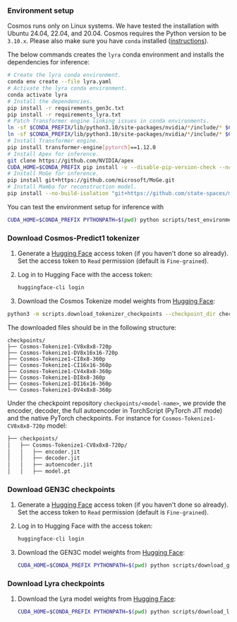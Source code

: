 ### Environment setup

Cosmos runs only on Linux systems. We have tested the installation with Ubuntu 24.04, 22.04, and 20.04.
Cosmos requires the Python version to be `3.10.x`. Please also make sure you have `conda` installed ([instructions](https://docs.conda.io/projects/conda/en/latest/user-guide/install/index.html)).

The below commands creates the `lyra` conda environment and installs the dependencies for inference:
```bash
# Create the lyra conda environment.
conda env create --file lyra.yaml
# Activate the lyra conda environment.
conda activate lyra
# Install the dependencies.
pip install -r requirements_gen3c.txt
pip install -r requirements_lyra.txt
# Patch Transformer engine linking issues in conda environments.
ln -sf $CONDA_PREFIX/lib/python3.10/site-packages/nvidia/*/include/* $CONDA_PREFIX/include/
ln -sf $CONDA_PREFIX/lib/python3.10/site-packages/nvidia/*/include/* $CONDA_PREFIX/include/python3.10
# Install Transformer engine.
pip install transformer-engine[pytorch]==1.12.0
# Install Apex for inference.
git clone https://github.com/NVIDIA/apex
CUDA_HOME=$CONDA_PREFIX pip install -v --disable-pip-version-check --no-cache-dir --no-build-isolation --config-settings "--build-option=--cpp_ext" --config-settings "--build-option=--cuda_ext" ./apex
# Install MoGe for inference.
pip install git+https://github.com/microsoft/MoGe.git
# Install Mamba for reconstruction model.
pip install --no-build-isolation "git+https://github.com/state-spaces/mamba@v2.2.4"
```

You can test the environment setup for inference with
```bash
CUDA_HOME=$CONDA_PREFIX PYTHONPATH=$(pwd) python scripts/test_environment.py
```

### Download Cosmos-Predict1 tokenizer

1. Generate a [Hugging Face](https://huggingface.co/settings/tokens) access token (if you haven't done so already). Set the access token to `Read` permission (default is `Fine-grained`).

2. Log in to Hugging Face with the access token:
   ```bash
   huggingface-cli login
   ```

3. Download the Cosmos Tokenize model weights from [Hugging Face](https://huggingface.co/collections/nvidia/cosmos-predict1-67c9d1b97678dbf7669c89a7):
```bash
python3 -m scripts.download_tokenizer_checkpoints --checkpoint_dir checkpoints/cosmos_predict1 --tokenizer_types CV8x8x8-720p
```

The downloaded files should be in the following structure:
```
checkpoints/
├── Cosmos-Tokenize1-CV8x8x8-720p
├── Cosmos-Tokenize1-DV8x16x16-720p
├── Cosmos-Tokenize1-CI8x8-360p
├── Cosmos-Tokenize1-CI16x16-360p
├── Cosmos-Tokenize1-CV4x8x8-360p
├── Cosmos-Tokenize1-DI8x8-360p
├── Cosmos-Tokenize1-DI16x16-360p
└── Cosmos-Tokenize1-DV4x8x8-360p
```

Under the checkpoint repository `checkpoints/<model-name>`, we provide the encoder, decoder, the full autoencoder in TorchScript (PyTorch JIT mode) and the native PyTorch checkpoints. For instance for `Cosmos-Tokenize1-CV8x8x8-720p` model:
```bash
├── checkpoints/
│   ├── Cosmos-Tokenize1-CV8x8x8-720p/
│   │   ├── encoder.jit
│   │   ├── decoder.jit
│   │   ├── autoencoder.jit
│   │   ├── model.pt
```

### Download GEN3C checkpoints

1. Generate a [Hugging Face](https://huggingface.co/settings/tokens) access token (if you haven't done so already). Set the access token to `Read` permission (default is `Fine-grained`).

2. Log in to Hugging Face with the access token:
   ```bash
   huggingface-cli login
   ```

3. Download the GEN3C model weights from [Hugging Face](https://huggingface.co/nvidia/GEN3C-Cosmos-7B):
   ```bash
   CUDA_HOME=$CONDA_PREFIX PYTHONPATH=$(pwd) python scripts/download_gen3c_checkpoints.py --checkpoint_dir checkpoints
   ```

### Download Lyra checkpoints

1. Download the Lyra model weights from [Hugging Face](https://huggingface.co/nvidia/Lyra):
   ```bash
   CUDA_HOME=$CONDA_PREFIX PYTHONPATH=$(pwd) python scripts/download_lyra_checkpoints.py --checkpoint_dir checkpoints
   ```
